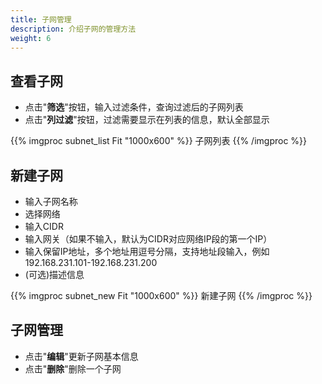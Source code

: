 ```yaml
---
title: 子网管理
description: 介绍子网的管理方法
weight: 6
---
```


## 查看子网
  * 点击"**筛选**"按钮，输入过滤条件，查询过滤后的子网列表
  * 点击"**列过滤**"按钮，过滤需要显示在列表的信息，默认全部显示
  
{{% imgproc subnet_list Fit "1000x600" %}}
子网列表
{{% /imgproc %}}

## 新建子网
  * 输入子网名称
  * 选择网络
  * 输入CIDR
  * 输入网关（如果不输入，默认为CIDR对应网络IP段的第一个IP）
  * 输入保留IP地址，多个地址用逗号分隔，支持地址段输入，例如192.168.231.101-192.168.231.200
  * (可选)描述信息
  
{{% imgproc subnet_new Fit "1000x600" %}}
新建子网
{{% /imgproc %}}

## 子网管理
  * 点击"**编辑**"更新子网基本信息
  * 点击"**删除**"删除一个子网